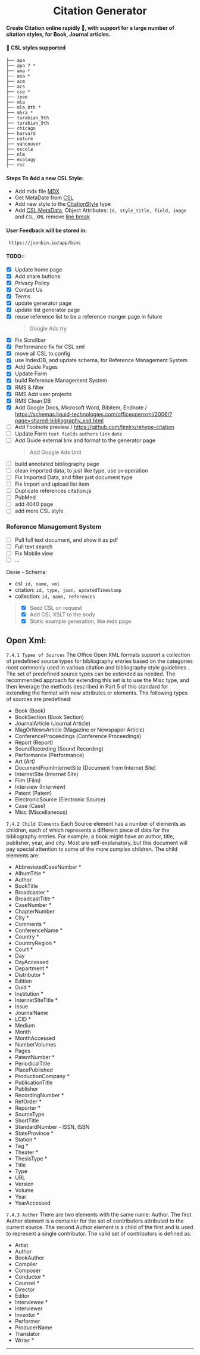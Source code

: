 <h1 align="center">
  Citation Generator
</h1>

#### Create Citation online rapidly 🚀, with support for a large number of citation styles, for Book, Journal articles.

#### 🧐 CSL styles supported

    ├── apa
    ├── apa 7 *
    ├── ama *
    ├── asa *
    ├── acm
    ├── acs
    ├── cse *
    ├── ieee
    ├── mla
    ├── mla_8th *
    ├── mhra *
    ├── turabian_9th
    ├── turabian_9th
    ├── chicago
    ├── harvard
    ├── nature
    ├── vancouver
    ├── oscola
    ├── nlm
    ├── ecology
    ├── rsc

#### Steps To Add a new CSL Style:

- Add mdx file [MDX](https://github.com/asouqi/citation-generator/blob/master/src/mdx)
- Get MetaDate from [CSL](https://csl.mendeley.com/)
- Add new style to the [CitationStyle](https://github.com/asouqi/citation-generator/blob/master/src/types.ts#L26) type
- Add [CSL MetaData](https://github.com/asouqi/citation-generator/blob/master/src/csl_metadata.ts), Object Attributes: `id, style_title, field, image` and `CSL_XML` remove [line break](https://lingojam.com/TexttoOneLine)

#### User Feedback will be stored in:

     https://jsonbin.io/app/bins

#### TODO::

- [x] Update home page
- [x] Add share buttons
- [x] Privacy Policy
- [x] Contact Us
- [x] Terms
- [x] update generator page
- [x] update list generator page
- [x] reuse reference list to be a reference manger page in future
  > Google Ads try
- [x] Fix Scrollbar
- [x] Performance fix for CSL xml
- [x] move all CSL to config
- [x] use IndexDB, and update schema, for Reference Management System
- [x] Add Guide Pages
- [x] Update Form
- [x] build Reference Management System
- [x] RMS & filter
- [x] RMS Add user projects
- [x] RMS Clean DB
- [x] Add Google Docs, Microsoft Word, Bibitem, Endnote / https://schemas.liquid-technologies.com/officeopenxml/2006/?page=shared-bibliography_xsd.html
- [ ] Add Footnote preview / https://github.com/timlrx/rehype-citation
- [ ] Update Form `text fields` `authors` `link` `date`
- [ ] Add Guide external link and format to the generator page
  > Add Google Ads Unit
- [ ] build annotated bibliography page
- [ ] clean imported data, to just like type, use `in` operation
- [ ] Fix Imported Data, and filter just document type
- [ ] Fix Import and upload list item
- [ ] Duplicate references citation.js
- [ ] PubMed
- [ ] add 4040 page
- [ ] add more CSL style

### Reference Management System

- [ ] Pull full text document, and show it as pdf
- [ ] Full text search
- [ ] Fix Mobile view
- [ ] ...

Dexie - Schema:

- csl: `id, name, xml`
- citation: `id, type, json, updatedTimestamp`
- collection: `id, name, references`

> -[X] Seed CSL on request 
> -[X] Add CSL XSLT to the body 
> -[X] Static example generation, like mdx page





## Open Xml:
            
`7.4.1 Types of Sources`
The Office Open XML formats support a collection of predefined source types for bibliography entries based on the categories most commonly used in various citation and bibliography style guidelines . The set of predefined source types can be extended as needed. The recommended approach for extending this set is to use the Misc type, and then leverage the methods described in Part 5 of this standard for extending the format with new attributes or elements. The  following types of sources are predefined:
- Book (Book)
- BookSection (Book Section)
- JournalArticle (Journal Article)
- MagOrNewsArticle (Magazine or Newspaper Article)
- ConferenceProceedings (Conference Proceedings)
- Report (Report)
- SoundRecording (Sound Recording)
- Performance (Performance)
- Art (Art)
- DocumentFromInternetSite (Document from Internet Site)
- InternetSite (Internet Site)
- Film (Film)
- Interview (Interview)
- Patent (Patent)
- ElectronicSource (Electronic Source)
- Case (Case)
- Misc (Miscellaneous)

`7.4.2 Child Elements`
Each Source element has a number of elements as children, each of which represents a different piece of data for the bibliography entries. For example, a book might have an author, title, publisher, year, and city. Most are self-explanatory, but this document will pay special attention to some of the more complex children.
The child elements are:
- AbbreviatedCaseNumber *
- AlbumTitle *
- Author
- BookTitle
- Broadcaster *
- BroadcastTitle *
- CaseNumber *
- ChapterNumber
- City *
- Comments *
- ConferenceName *
- Country *
- CountryRegion * 
- Court *
- Day
- DayAccessed
- Department *
- Distributor *
- Edition
- Guid *
- Institution *
- InternetSiteTitle *
- Issue
- JournalName
- LCID *
- Medium
- Month
- MonthAccessed
- NumberVolumes
- Pages
- PatentNumber *
- PeriodicalTitle
- PlacePublished
- ProductionCompany *
- PublicationTitle
- Publisher
- RecordingNumber *
- RefOrder *
- Reporter *
- SourceType
- ShortTitle
- StandardNumber - ISSN, ISBN
- StateProvince *
- Station *
- Tag * 
- Theater *
- ThesisType *
- Title
- Type
- URL
- Version
- Volume
- Year
- YearAccessed

`7.4.3 Author`
There are two elements with the same name: Author. The first Author element is a container for the set of contributors attributed to the current source. The second Author element is a child of the first  and is used to represent a single contributor. The valid set of contributors is defined as:
- Artist
- Author
- BookAuthor
- Compiler
- Composer
- Conductor *
- Counsel *
- Director
- Editor
- Interviewee *
- Interviewer
- Inventor *
- Performer
- ProducerName
- Translator
- Writer *

-----------------------------------------
